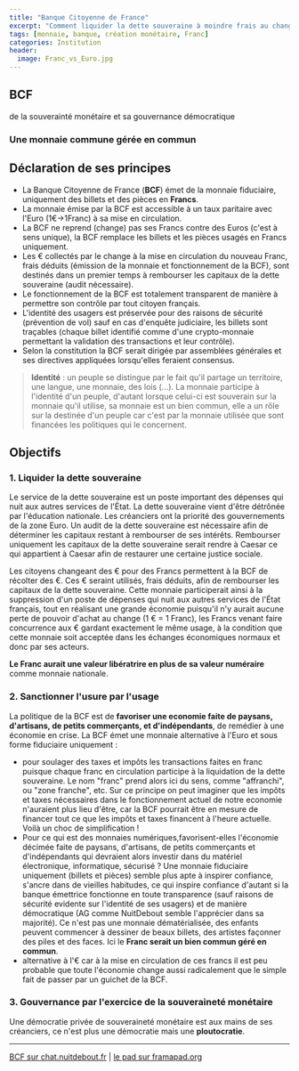```yaml
---
title: "Banque Citoyenne de France"
excerpt: "Comment liquider la dette souveraine à moindre frais au change."
tags: [monnaie, banque, création monétaire, Franc]
categories: Institution
header:
  image: Franc_vs_Euro.jpg
---
```


## BCF

de la souverainté monétaire et sa gouvernance démocratique

### Une monnaie commune gérée en commun

## Déclaration de ses principes

- La Banque Citoyenne de France (**BCF**) émet de la monnaie fiduciaire, uniquement des billets et des pièces en **Francs**.
- La monnaie émise par la BCF est accessible à un taux paritaire avec l'Euro (1€->1Franc) à sa mise en circulation.
- La BCF ne reprend (change) pas ses Francs contre des Euros (c'est à sens unique), la BCF remplace les billets et les pièces usagés en Francs uniquement.
- Les € collectés par le change à la mise en circulation du nouveau Franc, frais déduits (émission de la monnaie et fonctionnement de la BCF), sont destinés dans un premier temps à rembourser les capitaux de la dette souveraine (audit nécessaire).
- Le fonctionnement de la BCF est totalement transparent de manière à permettre son contrôle par tout citoyen français.
- L'identité des usagers est préservée pour des raisons de sécurité (prévention de vol) sauf en cas d'enquête judiciaire, les billets sont traçables (chaque billet identifié comme d'une crypto-monnaie permettant la validation des transactions et leur contrôle).
- Selon la constitution la BCF serait dirigée par assemblées générales et ses directives appliquées lorsqu'elles feraient consensus.

> **Identité** : un peuple se distingue par le fait qu'il partage un territoire, une langue, une monnaie, des lois (...). La monnaie participe à l'identité d'un peuple, d'autant lorsque celui-ci est souverain sur la monnaie qu'il utilise, sa monnaie est un bien commun, elle a un rôle sur la destinée d'un peuple car c'est par la monnaie utilisée que sont financées les politiques qui le concernent.

## Objectifs

### 1. Liquider la dette souveraine

Le service de la dette souveraine est un poste important des dépenses qui nuit aux autres services de l'État. La dette souveraine vient d'être détrônée par l'éducation nationale. Les créanciers ont la priorité des gouvernements de la zone Euro. Un audit de la dette souveraine est nécessaire afin de déterminer les capitaux restant à rembourser de ses intérêts. Rembourser uniquement les capitaux de la dette souveraine serait rendre à Caesar ce qui appartient à Caesar afin de restaurer une certaine justice sociale.

Les citoyens changeant des € pour des Francs permettent à la BCF de récolter des €. Ces € seraint utilisés, frais déduits, afin de rembourser les capitaux de la dette souveraine. Cette monnaie participerait ainsi à la suppression d'un poste de dépenses qui nuit aux autres services de l'État français, tout en réalisant une grande économie puisqu'il n'y aurait aucune perte de pouvoir d'achat au change (1 € = 1 Franc), les Francs venant faire concurrence aux € gardant exactement le même usage, à la condition que cette monnaie soit acceptée dans les échanges économiques normaux et donc par ses acteurs.

**Le Franc aurait une valeur libératrire en plus de sa valeur numéraire** comme monnaie nationale.

### 2. Sanctionner l'usure par l'usage

La politique de la BCF est de **favoriser une economie faite de paysans, d'artisans, de petits commerçants, et d'indépendants**, de remédier à une économie en crise.
La BCF émet une monnaie alternative à l'Euro et sous forme fiduciaire uniquement :

- pour soulager des taxes et impôts les transactions faites en franc puisque chaque franc en circulation participe à la liquidation de la dette souveraine. Le nom "franc" prend alors ici du sens, comme "affranchi", ou "zone franche", etc. Sur ce principe on peut imaginer que les impôts et taxes nécessaires dans le fonctionnement actuel de notre economie n'auraient plus lieu d'être, car la BCF pourrait être en mesure de financer tout ce que les impôts et taxes financent à l'heure actuelle. Voilà un choc de simplification !
- Pour ce qui est des monnaies numériques,favorisent-elles l'économie décimée faite de paysans, d'artisans, de petits commerçants et d'indépendants qui devraient alors investir dans du matériel électronique, informatique, sécurisé ? Une monnaie fiduciaire uniquement (billets et pièces) semble plus apte à inspirer confiance, s'ancre dans de vieilles habitudes, ce qui inspire confiance d'autant si la banque émettrice fonctionne en toute transparence (sauf raisons de sécurité evidente sur l'identité de ses usagers) et de manière démocratique (AG comme NuitDebout semble l'apprécier dans sa majorité). Ce n'est pas une monnaie dématérialisée, des enfants peuvent commencer à dessiner de beaux billets, des artistes façonner des piles et des faces. Ici le **Franc serait un bien commun géré en commun**.
- alternative à l'€ car à la mise en circulation de ces francs il est peu probable que toute l'économie change aussi radicalement que le simple fait de passer par un guichet de la BCF.

### 3. Gouvernance par l'exercice de la souveraineté monétaire

Une démocratie privée de souveraineté monétaire est aux mains de ses créanciers, ce n'est plus une démocratie mais une **ploutocratie**.

---

[BCF sur chat.nuitdebout.fr](https://chat.nuitdebout.fr/channel/bcf) | [le pad sur framapad.org](https://annuel.framapad.org/p/Banque_Citoyenne_de_France)
